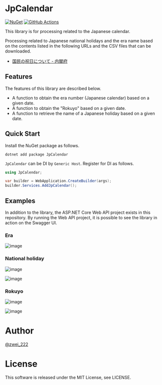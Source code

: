 # JpCalendar
[![NuGet](https://img.shields.io/nuget/v/JpCalendar)](https://www.nuget.org/packages/JpCalendar)
[![GitHub Actions](https://github.com/zwei222/JpCalendar/actions/workflows/build.yml/badge.svg)](https://github.com/zwei222/JpCalendar/actions/workflows/build.yml)

This library is for processing related to the Japanese calendar.

Processing related to Japanese national holidays and the era name based on the contents listed in the following URLs and the CSV files that can be downloaded.

- [国民の祝日について - 内閣府](https://www8.cao.go.jp/chosei/shukujitsu/gaiyou.html)

## Features
The features of this library are described below.

- A function to obtain the era number (Japanese calendar) based on a given date.
- A function to obtain the "Rokuyo" based on a given date.
- A function to retrieve the name of a Japanese holiday based on a given date.

## Quick Start
Install the NuGet package as follows.

```
dotnet add package JpCalendar
```

`JpCalendar` can be DI by `Generic Host`. Register for DI as follows.

```csharp
using JpCalendar;

var builder = WebApplication.CreateBuilder(args);
builder.Services.AddJpCalendar();
```

## Examples
In addition to the library, the ASP.NET Core Web API project exists in this repository.
By running the Web API project, it is possible to see the library in action on the Swagger UI.

### Era
![image](https://user-images.githubusercontent.com/46480712/257435783-e50001e0-0af1-4bbd-a185-b9086f4d3de5.png)

### National holiday
![image](https://user-images.githubusercontent.com/46480712/257436523-19eb63cd-b5cb-4b66-a727-dab76366e253.png)

![image](https://user-images.githubusercontent.com/46480712/257436895-3771597a-93cb-45b5-b9ed-1f1a51037071.png)

### Rokuyo
![image](https://user-images.githubusercontent.com/46480712/257437281-c27c43fe-86e3-4a06-a89b-11e1809a6e5c.png)

![image](https://user-images.githubusercontent.com/46480712/257437585-a52bb544-468e-4dcf-97b3-1b5f7ee4d16a.png)

# Author
[@zwei_222](https://twitter.com/zwei_222)

# License
This software is released under the MIT License, see LICENSE.
